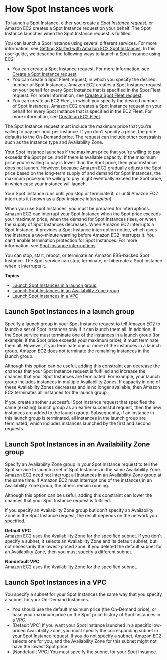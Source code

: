 # How Spot Instances work<a name="how-spot-instances-work"></a>

To launch a Spot Instance, either you create a *Spot Instance request*, or Amazon EC2 creates a Spot Instance request on your behalf\. The Spot Instance launches when the Spot Instance request is fulfilled\.

You can launch a Spot Instance using several different services\. For more information, see [Getting Started with Amazon EC2 Spot Instances](http://aws.amazon.com/ec2/spot/getting-started/)\. In this user guide, we describe the following ways to launch a Spot Instance using EC2:
+ You can create a Spot Instance request\. For more information, see [Create a Spot Instance request](spot-requests.md#using-spot-instances-request)\.
+ You can create a Spot Fleet request, in which you specify the desired number of Spot Instances\. Amazon EC2 creates a Spot Instance request on your behalf for every Spot Instance that is specified in the Spot Fleet request\. For more information, see [Create a Spot Fleet request](spot-fleet-requests.md#create-spot-fleet)\.
+ You can create an EC2 Fleet, in which you specify the desired number of Spot Instances\. Amazon EC2 creates a Spot Instance request on your behalf for every Spot Instance that is specified in the EC2 Fleet\. For more information, see [Create an EC2 Fleet](manage-ec2-fleet.md#create-ec2-fleet)\.

The Spot Instance request must include the maximum price that you're willing to pay per hour per instance\. If you don't specify a price, the price defaults to the On\-Demand price\. The request can include other constraints such as the instance type and Availability Zone\.

Your Spot Instance launches if the maximum price that you're willing to pay exceeds the Spot price, and if there is available capacity\. If the maximum price you're willing to pay is lower than the Spot price, then your instance does not launch\. However, because Amazon EC2 gradually adjusts the Spot price based on the long\-term supply of and demand for Spot Instances, the maximum price you're willing to pay might eventually exceed the Spot price, in which case your instance will launch\.

Your Spot Instance runs until you stop or terminate it, or until Amazon EC2 interrupts it \(known as a *Spot Instance interruption*\)\.

When you use Spot Instances, you must be prepared for interruptions\. Amazon EC2 can interrupt your Spot Instance when the Spot price exceeds your maximum price, when the demand for Spot Instances rises, or when the supply of Spot Instances decreases\. When Amazon EC2 interrupts a Spot Instance, it provides a Spot Instance interruption notice, which gives the instance a two\-minute warning before Amazon EC2 interrupts it\. You can't enable termination protection for Spot Instances\. For more information, see [Spot Instance interruptions](spot-interruptions.md)\.

You can stop, start, reboot, or terminate an Amazon EBS\-backed Spot Instance\. The Spot service can stop, terminate, or hibernate a Spot Instance when it interrupts it\.

**Topics**
+ [Launch Spot Instances in a launch group](#spot-launch-group)
+ [Launch Spot Instances in an Availability Zone group](#spot-az-group)
+ [Launch Spot Instances in a VPC](#concepts-spot-instances-vpcs)

## Launch Spot Instances in a launch group<a name="spot-launch-group"></a>

Specify a launch group in your Spot Instance request to tell Amazon EC2 to launch a set of Spot Instances only if it can launch them all\. In addition, if the Spot service must terminate one of the instances in a launch group \(for example, if the Spot price exceeds your maximum price\), it must terminate them all\. However, if you terminate one or more of the instances in a launch group, Amazon EC2 does not terminate the remaining instances in the launch group\.

Although this option can be useful, adding this constraint can decrease the chances that your Spot Instance request is fulfilled and increase the chances that your Spot Instances are terminated\. For example, your launch group includes instances in multiple Availability Zones\. If capacity in one of these Availability Zones decreases and is no longer available, then Amazon EC2 terminates all instances for the launch group\.

If you create another successful Spot Instance request that specifies the same \(existing\) launch group as an earlier successful request, then the new instances are added to the launch group\. Subsequently, if an instance in this launch group is terminated, all instances in the launch group are terminated, which includes instances launched by the first and second requests\.

## Launch Spot Instances in an Availability Zone group<a name="spot-az-group"></a>

Specify an Availability Zone group in your Spot Instance request to tell the Spot service to launch a set of Spot Instances in the same Availability Zone\. Amazon EC2 need not interrupt all instances in an Availability Zone group at the same time\. If Amazon EC2 must interrupt one of the instances in an Availability Zone group, the others remain running\.

Although this option can be useful, adding this constraint can lower the chances that your Spot Instance request is fulfilled\.

If you specify an Availability Zone group but don't specify an Availability Zone in the Spot Instance request, the result depends on the network you specified\.

**Default VPC**  
Amazon EC2 uses the Availability Zone for the specified subnet\. If you don't specify a subnet, it selects an Availability Zone and its default subnet, but not necessarily the lowest\-priced zone\. If you deleted the default subnet for an Availability Zone, then you must specify a different subnet\.

**Nondefault VPC**  
Amazon EC2 uses the Availability Zone for the specified subnet\.

## Launch Spot Instances in a VPC<a name="concepts-spot-instances-vpcs"></a>

You specify a subnet for your Spot Instances the same way that you specify a subnet for your On\-Demand Instances\.
+ You should use the default maximum price \(the On\-Demand price\), or base your maximum price on the Spot price history of Spot Instances in a VPC\.
+ \[Default VPC\] If you want your Spot Instance launched in a specific low\-priced Availability Zone, you must specify the corresponding subnet in your Spot Instance request\. If you do not specify a subnet, Amazon EC2 selects one for you, and the Availability Zone for this subnet might not have the lowest Spot price\.
+ \[Nondefault VPC\] You must specify the subnet for your Spot Instance\.